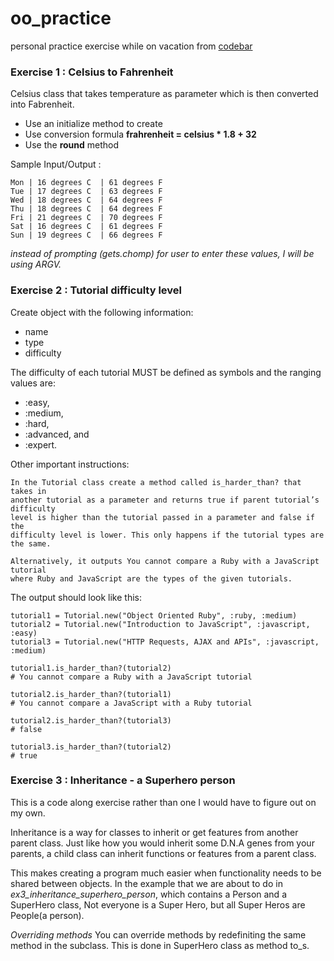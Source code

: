 # oo_practice
personal practice exercise while on vacation from [codebar](http://tutorials.codebar.io/ruby/lesson4/tutorial.html)

### Exercise 1 : Celsius to Fahrenheit

Celsius class that takes temperature as parameter which is then converted into Fabrenheit.

* Use an initialize method to create
* Use conversion formula **frahrenheit = celsius * 1.8 + 32**
* Use the **round** method

Sample Input/Output :
```
Mon | 16 degrees C  | 61 degrees F
Tue | 17 degrees C  | 63 degrees F
Wed | 18 degrees C  | 64 degrees F
Thu | 18 degrees C  | 64 degrees F
Fri | 21 degrees C  | 70 degrees F
Sat | 16 degrees C  | 61 degrees F
Sun | 19 degrees C  | 66 degrees F
```

_instead of prompting (gets.chomp) for user to enter these values, I will be using ARGV._


### Exercise 2 : Tutorial difficulty level

Create object with the following information:
* name
* type
* difficulty

The difficulty of each tutorial MUST be defined as symbols and the ranging values are:
* :easy,
* :medium,
* :hard,
* :advanced, and
* :expert.

Other important instructions:
```
In the Tutorial class create a method called is_harder_than? that takes in
another tutorial as a parameter and returns true if parent tutorial’s difficulty
level is higher than the tutorial passed in a parameter and false if the
difficulty level is lower. This only happens if the tutorial types are the same.

Alternatively, it outputs You cannot compare a Ruby with a JavaScript tutorial
where Ruby and JavaScript are the types of the given tutorials.
```

The output should look like this:
```
tutorial1 = Tutorial.new("Object Oriented Ruby", :ruby, :medium)
tutorial2 = Tutorial.new("Introduction to JavaScript", :javascript, :easy)
tutorial3 = Tutorial.new("HTTP Requests, AJAX and APIs", :javascript, :medium)

tutorial1.is_harder_than?(tutorial2)
# You cannot compare a Ruby with a JavaScript tutorial

tutorial2.is_harder_than?(tutorial1)
# You cannot compare a JavaScript with a Ruby tutorial

tutorial2.is_harder_than?(tutorial3)
# false

tutorial3.is_harder_than?(tutorial2)
# true
```

### Exercise 3 : Inheritance - a Superhero person

This is a code along exercise rather than one I would have to figure out on my own.

Inheritance is a way for classes to inherit or get features from another parent
class. Just like how you would inherit some D.N.A genes from your parents, a child
class can inherit functions or features from a parent class.

This makes creating a program much easier when functionality needs to be shared between
objects. In the example that we are about to do in _ex3_inheritance_superhero_person_,
which contains a Person and a SuperHero class, Not everyone is a Super Hero, but all Super Heros are People(a person).

*Overriding methods*
You can override methods by redefiniting the same method in the subclass. This is done in SuperHero class as method to_s.

